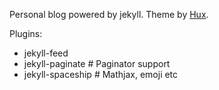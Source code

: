 Personal blog powered by jekyll.
Theme by [Hux](github.com/Huxpro/huxpro.github.io).

Plugins:
- jekyll-feed
- jekyll-paginate   # Paginator support
- jekyll-spaceship  # Mathjax, emoji etc
